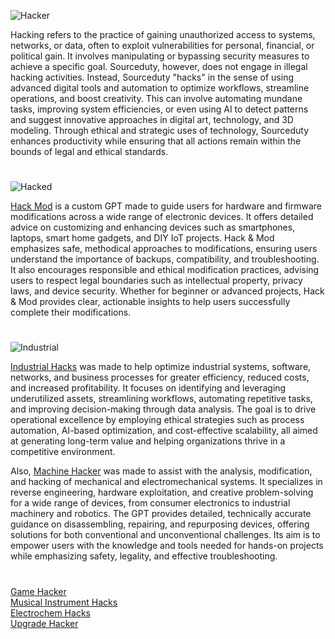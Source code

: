 ![Hacker](https://github.com/user-attachments/assets/f33b6bd9-056f-457f-8ab0-79a8b269ac86)

Hacking refers to the practice of gaining unauthorized access to systems, networks, or data, often to exploit vulnerabilities for personal, financial, or political gain. It involves manipulating or bypassing security measures to achieve a specific goal. Sourceduty, however, does not engage in illegal hacking activities. Instead, Sourceduty "hacks" in the sense of using advanced digital tools and automation to optimize workflows, streamline operations, and boost creativity. This can involve automating mundane tasks, improving system efficiencies, or even using AI to detect patterns and suggest innovative approaches in digital art, technology, and 3D modeling. Through ethical and strategic uses of technology, Sourceduty enhances productivity while ensuring that all actions remain within the bounds of legal and ethical standards.

#

![Hacked](https://github.com/user-attachments/assets/537dc123-9e30-472a-aa7d-1d95f1bdb172)

[Hack Mod](https://chat.openai.com/g/g-iCi2ECQ54-hack-mod) is a custom GPT made to guide users for hardware and firmware modifications across a wide range of electronic devices. It offers detailed advice on customizing and enhancing devices such as smartphones, laptops, smart home gadgets, and DIY IoT projects. Hack & Mod emphasizes safe, methodical approaches to modifications, ensuring users understand the importance of backups, compatibility, and troubleshooting. It also encourages responsible and ethical modification practices, advising users to respect legal boundaries such as intellectual property, privacy laws, and device security. Whether for beginner or advanced projects, Hack & Mod provides clear, actionable insights to help users successfully complete their modifications.

#

![Industrial](https://github.com/user-attachments/assets/a2200154-a19c-4ebe-afbf-015ed7c1a254)

[Industrial Hacks](https://chatgpt.com/g/g-68188d531a748191a6bac4f967fe7359-industrial-hacks) was made to help optimize industrial systems, software, networks, and business processes for greater efficiency, reduced costs, and increased profitability. It focuses on identifying and leveraging underutilized assets, streamlining workflows, automating repetitive tasks, and improving decision-making through data analysis. The goal is to drive operational excellence by employing ethical strategies such as process automation, AI-based optimization, and cost-effective scalability, all aimed at generating long-term value and helping organizations thrive in a competitive environment.

Also, [Machine Hacker](https://chatgpt.com/g/g-68085fe3c0708191b81d34521209d3f7-machine-hacker) was made to assist with the analysis, modification, and hacking of mechanical and electromechanical systems. It specializes in reverse engineering, hardware exploitation, and creative problem-solving for a wide range of devices, from consumer electronics to industrial machinery and robotics. The GPT provides detailed, technically accurate guidance on disassembling, repairing, and repurposing devices, offering solutions for both conventional and unconventional challenges. Its aim is to empower users with the knowledge and tools needed for hands-on projects while emphasizing safety, legality, and effective troubleshooting.

#

[Game Hacker](https://chatgpt.com/g/g-67558cfe8db88191940babcbda59243e-game-hacker)
<br>
[Musical Instrument Hacks](https://chatgpt.com/g/g-68188893496c8191887d7cffd6a8653d-musical-instrument-hacks)
<br>
[Electrochem Hacks](https://chatgpt.com/g/g-67fa33d6b6a48191b6e2cca467db5b9d-electrochem-hacks)
<br>
[Upgrade Hacker](https://chatgpt.com/g/g-6812c87828b48191bafde309a30b7682-upgrade-hacker)

